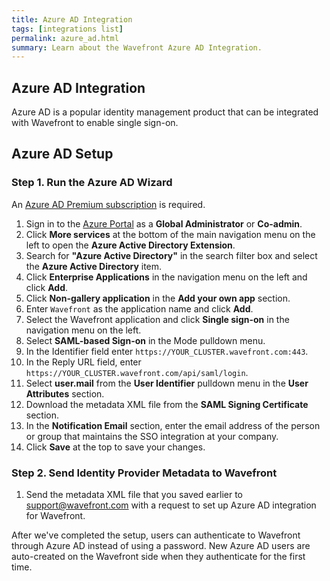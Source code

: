 ```yaml
---
title: Azure AD Integration
tags: [integrations list]
permalink: azure_ad.html
summary: Learn about the Wavefront Azure AD Integration.
---
```

## Azure AD Integration

Azure AD is a popular identity management product that can be integrated with Wavefront to enable single sign-on.
## Azure AD Setup


### Step 1. Run the Azure AD Wizard

An [Azure AD Premium subscription](https://www.microsoft.com/en-us/cloud-platform/azure-active-directory) is required.

1. Sign in to the [Azure Portal](https://portal.azure.com) as a **Global Administrator** or **Co-admin**.
1. Click **More services** at the bottom of the main navigation menu on the left to open the **Azure Active Directory Extension**.
1. Search for **"Azure Active Directory"** in the search filter box and select the **Azure Active Directory** item.
1. Click **Enterprise Applications** in the navigation menu on the left and click **Add**.
1. Click **Non-gallery application** in the **Add your own app** section.
1. Enter `Wavefront` as the application name and click **Add**.
1. Select the Wavefront application and click **Single sign-on** in the navigation menu on the left.
1. Select **SAML-based Sign-on** in the Mode pulldown menu.
1. In the Identifier field enter `https://YOUR_CLUSTER.wavefront.com:443`. 
1. In the Reply URL field, enter `https://YOUR_CLUSTER.wavefront.com/api/saml/login`.
1. Select **user.mail** from the **User Identifier** pulldown menu in the **User Attributes** section.
1. Download the metadata XML file from the **SAML Signing Certificate** section.
1. In the **Notification Email** section, enter the email address of the person or group that maintains the SSO integration at your company.
1. Click **Save** at the top to save your changes.

### Step 2. Send Identity Provider Metadata to Wavefront

1. Send the metadata XML file that you saved earlier to [support@wavefront.com](mailto:support@wavefront.com) with a request to set up Azure AD integration for Wavefront. 

After we've completed the setup, users can authenticate to Wavefront through Azure AD instead of using a password. New Azure AD users are auto-created on the Wavefront side when they authenticate for the first time. 


